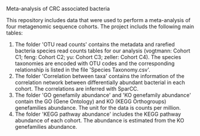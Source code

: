 Meta-analysis of CRC associated bacteria

This repository includes data that were used to perform a meta-analysis of four metagenomic sequence cohorts. The project includs the following main tables:
1) The folder 'OTU read counts' contains the metadata and rarefied bacteria species read counts tables for our analysis (vogtmann: Cohort C1; feng: Cohort C2; yu: Cohort C3; zeller: Cohort C4). The species taxonomies are encoded with OTU codes and the corresponding relationship is listed in the file 'Species Taxonomy.csv'.
2) The folder 'Correlation between taxa' contains the information of the correlation network between differentially abundant bacterial in each cohort. The correlations are inferred with SparCC.
3) The folder 'GO genefamily abundance' and 'KO genefamily abundance' contain the GO (Gene Ontology) and KO (KEGG Orthogroups) genefamilies abundance. The unit for the data is counts per million.
4) The folder 'KEGG pathway abundance' includes the KEGG pathway abundance of each cohort. The abundance is estimated from the KO genefamilies abundance.

